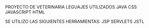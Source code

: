 PROYECTO DE VETERINARIA
LEGUAJES UTILIZADOS
JAVA
CSS
JAVASCRIPT
HTML

SE UTILIZO LAS SIGUIENTES HERRAMIENTAS:
JSP
SERVLETS
JSTL

